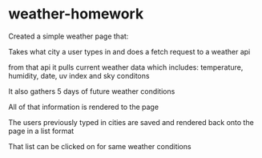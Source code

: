 # weather-homework

Created a simple weather page that:

Takes what city a user types in and does a fetch request to a weather api

from that api it pulls current weather data which includes: temperature, humidity, date, uv index and sky conditons

It also gathers 5 days of future weather conditions

All of that information is rendered to the page

The users previously typed in cities are saved and rendered back onto the page in a list format

That list can be clicked on for same weather conditions
